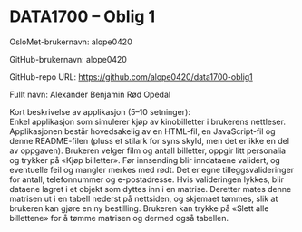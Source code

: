 DATA1700 &ndash; Oblig 1
========================
OsloMet-brukernavn: alope0420

GitHub-brukernavn: alope0420

GitHub-repo URL: https://github.com/alope0420/data1700-oblig1

Fullt navn: Alexander Benjamin Rød Opedal

Kort beskrivelse av applikasjon (5&ndash;10&nbsp;setninger):<br>
Enkel applikasjon som simulerer kjøp av kinobilletter i brukerens nettleser.
Applikasjonen består hovedsakelig av en HTML-fil, en JavaScript-fil og denne README-filen (pluss et stilark for syns skyld, men det er ikke en del av oppgaven).
Brukeren velger film og antall billetter, oppgir litt personalia og trykker på &laquo;Kjøp billetter&raquo;.
Før innsending blir inndataene validert, og eventuelle feil og mangler merkes med rødt.
Det er egne tilleggsvalideringer for antall, telefonnummer og e-postadresse.
Hvis valideringen lykkes, blir dataene lagret i et objekt som dyttes inn i en matrise.
Deretter mates denne matrisen ut i en tabell nederst på nettsiden, og skjemaet tømmes, slik at brukeren kan gjøre en ny bestilling.
Brukeren kan trykke på &laquo;Slett alle billettene&raquo; for å tømme matrisen og dermed også tabellen.